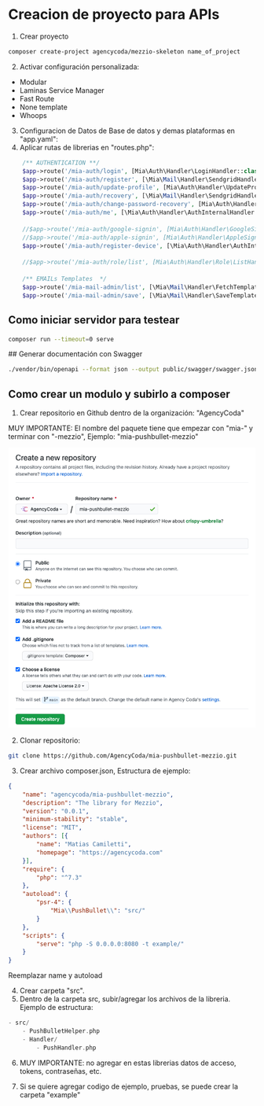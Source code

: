 # Creacion de proyecto para APIs
1. Crear proyecto
```bash
composer create-project agencycoda/mezzio-skeleton name_of_project
```
2. Activar configuración personalizada:
- Modular
- Laminas Service Manager
- Fast Route
- None template
- Whoops
3. Configuracion de Datos de Base de datos y demas plataformas en "app.yaml":
4. Aplicar rutas de librerias en "routes.php":
```php
    /** AUTHENTICATION **/
    $app->route('/mia-auth/login', [Mia\Auth\Handler\LoginHandler::class], ['GET', 'POST', 'OPTIONS', 'HEAD'], 'mia_auth.login');
    $app->route('/mia-auth/register', [\Mia\Mail\Handler\SendgridHandler::class, new RegisterHandler(false)], ['GET', 'POST', 'OPTIONS', 'HEAD'], 'mia_auth.register');
    $app->route('/mia-auth/update-profile', [Mia\Auth\Handler\UpdateProfileHandler::class], ['GET', 'POST', 'OPTIONS', 'HEAD'], 'mia_auth.update-profile');
    $app->route('/mia-auth/recovery', [\Mia\Mail\Handler\SendgridHandler::class, Mia\Auth\Handler\MiaRecoveryHandler::class], ['GET', 'POST', 'OPTIONS', 'HEAD'], 'mia_auth.recovery');
    $app->route('/mia-auth/change-password-recovery', [Mia\Auth\Handler\MiaPasswordRecoveryHandler::class], ['GET', 'POST', 'OPTIONS', 'HEAD'], 'mia_auth.change-password-recovery');
    $app->route('/mia-auth/me', [\Mia\Auth\Handler\AuthInternalHandler::class, Mia\Auth\Handler\FetchProfileHandler::class], ['GET', 'POST', 'OPTIONS', 'HEAD'], 'mia_auth.me');
    
    //$app->route('/mia-auth/google-signin', [Mia\Auth\Handler\GoogleSignInHandler::class], ['GET', 'POST', 'OPTIONS', 'HEAD'], 'mia_auth.google-signin');
    //$app->route('/mia-auth/apple-signin', [Mia\Auth\Handler\AppleSignInHandler::class], ['GET', 'POST', 'OPTIONS', 'HEAD'], 'mia_auth.apple-signin');
    $app->route('/mia-auth/register-device', [\Mia\Auth\Handler\AuthInternalHandler::class, Mia\Auth\Handler\RegisterDeviceHandler::class], ['GET', 'POST', 'OPTIONS', 'HEAD'], 'mia_auth.register-device');

    //$app->route('/mia-auth/role/list', [Mia\Auth\Handler\Role\ListHandler::class], ['GET', 'POST', 'OPTIONS', 'HEAD'], 'mia_auth.role-list');

    /** EMAILs Templates  */
    $app->route('/mia-mail-admin/list', [\Mia\Mail\Handler\FetchTemplatesHandler::class], ['GET', 'POST', 'OPTIONS', 'HEAD'], 'mia-mail.list');
    $app->route('/mia-mail-admin/save', [\Mia\Mail\Handler\SaveTemplateHandler::class], ['GET', 'POST', 'OPTIONS', 'HEAD'], 'mia-mail.save');
```

## Como iniciar servidor para testear
```bash
composer run --timeout=0 serve
```

## Generar documentación con Swagger
```bash
./vendor/bin/openapi --format json --output public/swagger/swagger.json src config vendor/agencycoda
```

## Como crear un modulo y subirlo a composer
1. Crear repositorio en Github dentro de la organización: "AgencyCoda"

MUY IMPORTANTE: El nombre del paquete tiene que empezar con "mia-" y terminar con "-mezzio", Ejemplo: "mia-pushbullet-mezzio"

![Imagen](https://raw.githubusercontent.com/AgencyCoda/new-project-mezzio/main/images/modulo_1.png)

2. Clonar repositorio:
```bash
git clone https://github.com/AgencyCoda/mia-pushbullet-mezzio.git
```

3. Crear archivo composer.json, Estructura de ejemplo:
```json
{
    "name": "agencycoda/mia-pushbullet-mezzio",
    "description": "The library for Mezzio",
    "version": "0.0.1",
    "minimum-stability": "stable",
    "license": "MIT",
    "authors": [{
        "name": "Matias Camiletti",
        "homepage": "https://agencycoda.com"
    }],
    "require": {
        "php": "^7.3"
    },
    "autoload": {
        "psr-4": {
            "Mia\\PushBullet\\": "src/"
        }
    },
    "scripts": {
        "serve": "php -S 0.0.0.0:8080 -t example/"
    }
}
```

Reemplazar name y autoload

4. Crear carpeta "src".
5. Dentro de la carpeta src, subir/agregar los archivos de la libreria. Ejemplo de estructura:
```php
- src/
    - PushBulletHelper.php
    - Handler/
        - PushHandler.php
```

6. MUY IMPORTANTE: no agregar en estas librerias datos de acceso, tokens, contraseñas, etc.

7. Si se quiere agregar codigo de ejemplo, pruebas, se puede crear la carpeta "example"